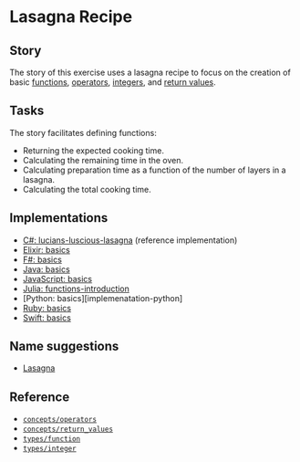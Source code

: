 # Lasagna Recipe

## Story

The story of this exercise uses a lasagna recipe to focus on the creation of basic [functions][types-function], [operators][concepts-operators], [integers][types-integer], and [return values][concepts-return_values].

## Tasks

The story facilitates defining functions:

- Returning the expected cooking time.
- Calculating the remaining time in the oven.
- Calculating preparation time as a function of the number of layers in a lasagna.
- Calculating the total cooking time.

## Implementations

- [C#: lucians-luscious-lasagna][implementation-csharp] (reference implementation)
- [Elixir: basics][implementation-elixir]
- [F#: basics][implementation-fsharp]
- [Java: basics][implementation-java]
- [JavaScript: basics][implementation-javascript]
- [Julia: functions-introduction][implementation-julia]
- [Python: basics][implemenatation-python]
- [Ruby: basics][implementation-ruby]
- [Swift: basics][implementation-swift]

## Name suggestions

- [Lasagna][implementation-julia]

## Reference

- [`concepts/operators`][concepts-operators]
- [`concepts/return_values`][concepts-return_values]
- [`types/function`][types-function]
- [`types/integer`][types-integer]

[concepts-operators]: ../concepts/operators.md
[concepts-return_values]: ../concepts/return_values.md
[types-function]: ../types/function.md
[types-integer]: ../types/integer.md
[implementation-csharp]: https://github.com/exercism/csharp/blob/main/exercises/concept/lucians-luscious-lasagna/.docs/instructions.md
[implementation-elixir]: https://github.com/exercism/elixir/blob/main/exercises/concept/lasagna/.docs/instructions.md
[implementation-fsharp]: https://github.com/exercism/fsharp/blob/main/exercises/concept/lucians-luscious-lasagna/.docs/instructions.md
[implementation-java]: https://github.com/exercism/java/blob/main/exercises/concept/basics/.docs/instructions.md
[implementation-javascript]: https://github.com/exercism/javascript/blob/main/exercises/concept/basics/.docs/instructions.md
[implementation-python]: https://github.com/exercism/python/blob/main/exercises/concept/guidos-gorgeous-lasagna/.docs/instructions.md
[implementation-julia]: https://github.com/exercism/julia/blob/main/exercises/concept/lasagna/.docs/instructions.md
[implementation-ruby]: https://github.com/exercism/ruby/blob/main/exercises/concept/lasagna/.docs/instructions.md
[implementation-swift]: https://github.com/exercism/swift/blob/main/exercises/concept/lasagna/.docs/instructions.md
